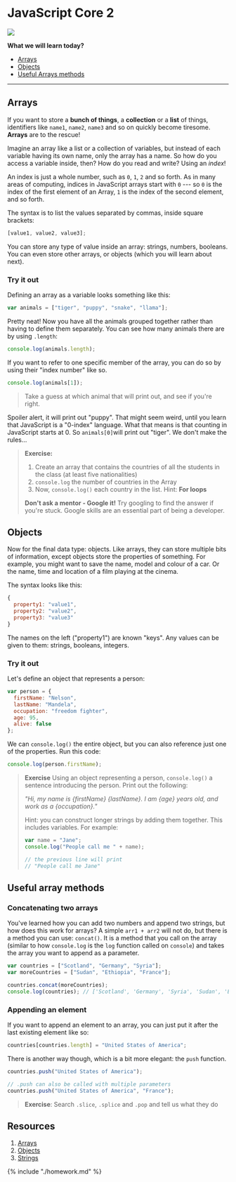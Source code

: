 # JavaScript Core 2

![](https://img.shields.io/badge/status-review-orange.svg)

**What we will learn today?**

* [Arrays](#arrays)
* [Objects](#objects)
* [Useful Arrays methods](#useful-array-methods)

---

## Arrays

If you want to store a **bunch of things**, a **collection** or a **list** of
things, identifiers like `name1`, `name2`, `name3` and so on quickly become
tiresome. **Arrays** are to the rescue!

Imagine an array like a list or a collection of variables, but instead of each
variable having its own name, only the array has a name. So how do you access a
variable inside, then? How do you read and write? Using an _index_!

An index is just a whole number, such as `0`, `1`, `2` and so forth. As in many
areas of computing, indices in JavaScript arrays start with `0` --- so `0` is
the index of the first element of an Array, `1` is the index of the second
element, and so forth.

The syntax is to list the values separated by commas, inside square brackets:

```js
[value1, value2, value3];
```

You can store any type of value inside an array: strings, numbers, booleans. You
can even store other arrays, or objects (which you will learn about next).

### Try it out

Defining an array as a variable looks something like this:

```js
var animals = ["tiger", "puppy", "snake", "llama"];
```

Pretty neat! Now you have all the animals grouped together rather than having to
define them separately. You can see how many animals there are by using
`.length`:

```js
console.log(animals.length);
```

If you want to refer to one specific member of the array, you can do so by using
their "index number" like so.

```js
console.log(animals[1]);
```

> Take a guess at which animal that will print out, and see if you're right.

Spoiler alert, it will print out "puppy". That might seem weird, until you learn
that JavaScript is a "0-index" language. What that means is that counting in
JavaScript starts at 0. So `animals[0]`will print out "tiger". We don't make the
rules...

> **Exercise:**
>
> 1. Create an array that contains the countries of all the students in the
>    class (at least five nationalities)
> 1. `console.log` the number of countries in the Array
> 1. Now, `console.log()` each country in the list. Hint: **For loops**
>
> **Don't ask a mentor - Google it!** Try googling to find the answer if you're
> stuck. Google skills are an essential part of being a developer.

## Objects

Now for the final data type: objects. Like arrays, they can store multiple bits
of information, except objects store the properties of something. For example,
you might want to save the name, model and colour of a car. Or the name, time
and location of a film playing at the cinema.

The syntax looks like this:

```js
{
  property1: "value1",
  property2: "value2",
  property3: "value3"
}
```

The names on the left ("property1") are known "keys". Any values can be given to
them: strings, booleans, integers.

### Try it out

Let's define an object that represents a person:

```js
var person = {
  firstName: "Nelson",
  lastName: "Mandela",
  occupation: "freedom fighter",
  age: 95,
  alive: false
};
```

We can `console.log()` the entire object, but you can also reference just one of
the properties. Run this code:

```js
console.log(person.firstName);
```

> **Exercise** Using an object representing a person, `console.log()` a sentence
> introducing the person. Print out the following:
>
> _"Hi, my name is {firstName} {lastName}. I am {age} years old, and work as a
> {occupation}."_
>
> Hint: you can construct longer strings by adding them together. This includes
> variables. For example:
>
> ```js
> var name = "Jane";
> console.log("People call me " + name);
>
> // the previous line will print
> // "People call me Jane"
> ```

## Useful array methods

### Concatenating two arrays

You've learned how you can add two numbers and append two strings, but how does
this work for arrays? A simple `arr1 + arr2` will not do, but there is a method
you can use: `concat()`. It is a method that you call on the array (similar to
how `console.log` is the `log` function called on `console`) and takes the array
you want to append as a parameter.

```js
var countries = ["Scotland", "Germany", "Syria"];
var moreCountries = ["Sudan", "Ethiopia", "France"];

countries.concat(moreCountries);
console.log(countries); // ['Scotland', 'Germany', 'Syria', 'Sudan', 'Ethiopia', 'France']
```

### Appending an element

If you want to append an element to an array, you can just put it after the last
existing element like so:

```js
countries[countries.length] = "United States of America";
```

There is another way though, which is a bit more elegant: the `push` function.

```js
countries.push("United States of America");

// .push can also be called with multiple parameters
countries.push("United States of America", "France");
```

> **Exercise**: Search `.slice`, `.splice` and `.pop` and tell us what they do

## Resources

1. [Arrays](https://developer.mozilla.org/en-US/docs/Web/JavaScript/Reference/Global_Objects/Array)
1. [Objects](https://developer.mozilla.org/en-US/docs/Learn/JavaScript/Objects/Basics)
1. [Strings](https://developer.mozilla.org/en-US/docs/Web/JavaScript/Reference/Global_Objects/String)

{% include "./homework.md" %}
